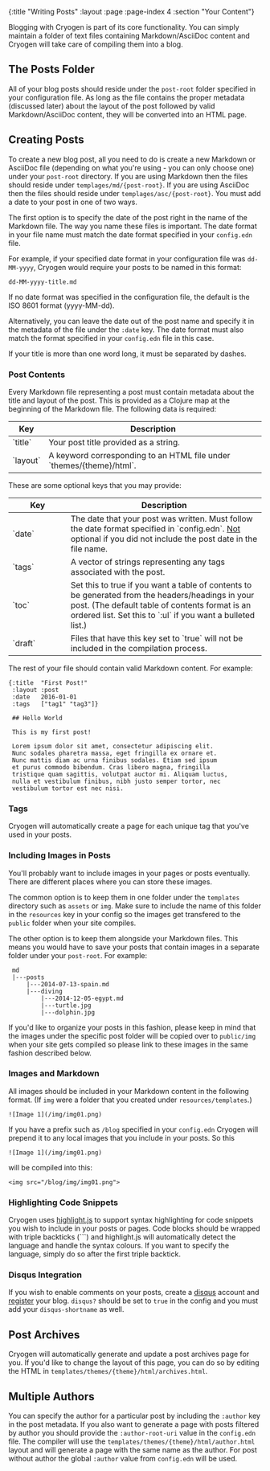 {:title "Writing Posts"
 :layout :page
 :page-index 4
 :section "Your Content"}
 
Blogging with Cryogen is part of its core functionality. You can simply maintain a folder of text files containing Markdown/AsciiDoc content and Cryogen will take care of compiling them into a blog.

## The Posts Folder

All of your blog posts should reside under the `post-root` folder specified in your configuration file. As long as the file contains the proper metadata (discussed later) about the layout of the post followed by valid Markdown/AsciiDoc content, they will be converted into an HTML page.

## Creating Posts

To create a new blog post, all you need to do is create a new Markdown or AsciiDoc file (depending on what you're using - you can only choose one) under your `post-root` directory. If you are using Markdown then the files should reside under `templages/md/{post-root}`. If you are using AsciiDoc then the files should reside under `templages/asc/{post-root}`. You must add a date to your post in one of two ways.

The first option is to specify the date of the post right in the name of the Markdown file. The way you name these files is important. The date format in your file name must match the date format specified in your `config.edn` file.

For example, if your specified date format in your configuration file was `dd-MM-yyyy`, Cryogen would require your posts to be named in this format:

```
dd-MM-yyyy-title.md
```

If no date format was specified in the configuration file, the default is the ISO 8601 format (yyyy-MM-dd).

Alternatively, you can leave the date out of the post name and specify it in the metadata of the file under the `:date` key. The date format must also match the format specified in your `config.edn` file in this case.

If your title is more than one word long, it must be separated by dashes.

### Post Contents

Every Markdown file representing a post must contain metadata about the title and layout of the post. This is provided as a Clojure map at the beginning of the Markdown file. The following data is required:

<table class="table table-bordered">
<thead>
<tr>
<th>Key</th>
<th>Description</th>
</tr>
</thead>
<tbody>
<tr>
<td>`title`</td>
<td>Your post title provided as a string.</td>
</tr>
<tr>
<td>`layout`</td>
<td>A keyword corresponding to an HTML file under `themes/{theme}/html`.</td>
</tr>
</tbody>
</table>

These are some optional keys that you may provide:

<table class="table table-bordered">
<thead>
<tr>
<th>Key</th>
<th>Description</th>
</tr>
</thead>
<tbody>
<tr>
<td style="width:100px">`date`</td>
<td>The date that your post was written. Must follow the date format specified in `config.edn`. <u>Not</u> optional if you did not include the post date in the file name.</td>
</tr>
<tr>
<td>`tags`</td>
<td>A vector of strings representing any tags associated with the post.</td>
</tr>
<tr>
<td>`toc`</td>
<td>
Set this to true if you want a table of contents to be generated from the headers/headings in your post.
(The default table of contents format is an ordered list. Set this to `:ul` if you want a bulleted list.)
</td>
</tr>
<tr>
<td>`draft`</td>
<td>
Files that have this key set to `true` will not be included in the compilation process.
</td>
</tr>
</tbody>
</table>

The rest of your file should contain valid Markdown content. For example:

```
{:title  "First Post!"
 :layout :post
 :date   2016-01-01
 :tags   ["tag1" "tag3"]}

 ## Hello World

 This is my first post!

 Lorem ipsum dolor sit amet, consectetur adipiscing elit.
 Nunc sodales pharetra massa, eget fringilla ex ornare et.
 Nunc mattis diam ac urna finibus sodales. Etiam sed ipsum
 et purus commodo bibendum. Cras libero magna, fringilla
 tristique quam sagittis, volutpat auctor mi. Aliquam luctus,
 nulla et vestibulum finibus, nibh justo semper tortor, nec
 vestibulum tortor est nec nisi.
```

### Tags

Cryogen will automatically create a page for each unique tag that you've used in your posts.  
  
### Including Images in Posts

You'll probably want to include images in your pages or posts eventually. There are different places where you can store these images.

The common option is to keep them in one folder under the `templates` directory such as `assets` or `img`. Make sure to include the name of this folder in the `resources` key in your config so the images get transfered to the `public` folder when your site compiles.

The other option is to keep them alongside your Markdown files. This means you would have to save your posts that contain images in a separate folder under your `post-root`. For example:

```
 md
 |---posts
     |---2014-07-13-spain.md
     |---diving
         |---2014-12-05-egypt.md
         |---turtle.jpg
         |---dolphin.jpg
```

If you'd like to organize your posts in this fashion, please keep in mind that the images under the specific post folder will be copied over to `public/img` when your site gets compiled so please link to these images in the same fashion described below.

### Images and Markdown

All images should be included in your Markdown content in the following format. (If `img` were a folder that you created under `resources/templates`.)

```
![Image 1](/img/img01.png)
```

If you have a prefix such as `/blog` specified in your `config.edn` Cryogen will prepend it to any local images that you include in your posts. So this

```
![Image 1](/img/img01.png)
```

will be compiled into this:

```
<img src="/blog/img/img01.png">
```

### Highlighting Code Snippets

Cryogen uses [highlight.js](https://highlightjs.org/) to support syntax highlighting for code snippets you wish to include in your posts or pages. Code blocks should be wrapped with triple backticks (```)  and highlight.js will automatically detect the language and handle the syntax colours. If you want to specify the language, simply do so after the first triple backtick. 

### Disqus Integration

If you wish to enable comments on your posts, create a [disqus](https://disqus.com/) account and [register](https://disqus.com/admin/create/) your blog. `disqus?` should be set to `true` in the config and you must add your `disqus-shortname` as well.

## Post Archives

Cryogen will automatically generate and update a post archives page for you. If you'd like to change the layout of this page, you can do so by editing the HTML in `templates/themes/{theme}/html/archives.html`.
 
## Multiple Authors

You can specify the author for a particular post by including the `:author` key in the post metadata. If you also want to generate a page with posts filtered by author you should provide the `:author-root-uri` value in the `config.edn` file. The compiler will use the `templates/themes/{theme}/html/author.html` layout and will generate a page with the same name as the author. For post without author the global `:author` value from `config.edn` will be used.
